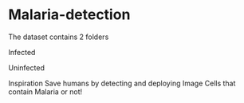 # Malaria-detection

The dataset contains 2 folders

Infected

Uninfected

Inspiration
Save humans by detecting and deploying Image Cells that contain Malaria or not!
